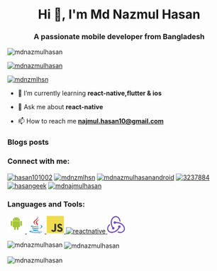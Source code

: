 <h1 align="center">Hi 👋, I'm Md Nazmul Hasan</h1>
<h3 align="center">A passionate mobile developer from Bangladesh</h3>

<p align="left"> <img src="https://komarev.com/ghpvc/?username=mdnazmulhasan&label=Profile%20views&color=0e75b6&style=flat" alt="mdnazmulhasan" /> </p>

<p align="left"> <a href="https://github.com/ryo-ma/github-profile-trophy"><img src="https://github-profile-trophy.vercel.app/?username=mdnazmulhasan" alt="mdnazmulhasan" /></a> </p>

<p align="left"> <a href="https://twitter.com/mdnzmlhsn" target="blank"><img src="https://img.shields.io/twitter/follow/mdnzmlhsn?logo=twitter&style=for-the-badge" alt="mdnzmlhsn" /></a> </p>

- 🌱 I’m currently learning **react-native,flutter & ios**

- 💬 Ask me about **react-native**

- 📫 How to reach me **najmul.hasan10@gmail.com**

### Blogs posts
<!-- BLOG-POST-LIST:START -->
<!-- BLOG-POST-LIST:END -->

<h3 align="left">Connect with me:</h3>
<p align="left">
<a href="https://dev.to/hasan101002" target="blank"><img align="center" src="https://raw.githubusercontent.com/rahuldkjain/github-profile-readme-generator/master/src/images/icons/Social/devto.svg" alt="hasan101002" height="30" width="40" /></a>
<a href="https://twitter.com/mdnzmlhsn" target="blank"><img align="center" src="https://raw.githubusercontent.com/rahuldkjain/github-profile-readme-generator/master/src/images/icons/Social/twitter.svg" alt="mdnzmlhsn" height="30" width="40" /></a>
<a href="https://linkedin.com/in/mdnazmulhasanandroid" target="blank"><img align="center" src="https://raw.githubusercontent.com/rahuldkjain/github-profile-readme-generator/master/src/images/icons/Social/linked-in-alt.svg" alt="mdnazmulhasanandroid" height="30" width="40" /></a>
<a href="https://stackoverflow.com/users/3237884" target="blank"><img align="center" src="https://raw.githubusercontent.com/rahuldkjain/github-profile-readme-generator/master/src/images/icons/Social/stack-overflow.svg" alt="3237884" height="30" width="40" /></a>
<a href="https://fb.com/hasangeek" target="blank"><img align="center" src="https://raw.githubusercontent.com/rahuldkjain/github-profile-readme-generator/master/src/images/icons/Social/facebook.svg" alt="hasangeek" height="30" width="40" /></a>
<a href="https://instagram.com/mdnajmulhasan" target="blank"><img align="center" src="https://raw.githubusercontent.com/rahuldkjain/github-profile-readme-generator/master/src/images/icons/Social/instagram.svg" alt="mdnajmulhasan" height="30" width="40" /></a>
</p>

<h3 align="left">Languages and Tools:</h3>
<p align="left"> <a href="https://developer.android.com" target="_blank" rel="noreferrer"> <img src="https://raw.githubusercontent.com/devicons/devicon/master/icons/android/android-original-wordmark.svg" alt="android" width="40" height="40"/> </a> <a href="https://www.java.com" target="_blank" rel="noreferrer"> <img src="https://raw.githubusercontent.com/devicons/devicon/master/icons/java/java-original.svg" alt="java" width="40" height="40"/> </a> <a href="https://developer.mozilla.org/en-US/docs/Web/JavaScript" target="_blank" rel="noreferrer"> <img src="https://raw.githubusercontent.com/devicons/devicon/master/icons/javascript/javascript-original.svg" alt="javascript" width="40" height="40"/> </a> <a href="https://reactnative.dev/" target="_blank" rel="noreferrer"> <img src="https://reactnative.dev/img/header_logo.svg" alt="reactnative" width="40" height="40"/> </a> <a href="https://redux.js.org" target="_blank" rel="noreferrer"> <img src="https://raw.githubusercontent.com/devicons/devicon/master/icons/redux/redux-original.svg" alt="redux" width="40" height="40"/> </a> </p>

<p><img align="left" src="https://github-readme-stats.vercel.app/api/top-langs?username=mdnazmulhasan&show_icons=true&locale=en&layout=compact" alt="mdnazmulhasan" /></p>

<p>&nbsp;<img align="center" src="https://github-readme-stats.vercel.app/api?username=mdnazmulhasan&show_icons=true&locale=en" alt="mdnazmulhasan" /></p>

<p><img align="center" src="https://github-readme-streak-stats.herokuapp.com/?user=mdnazmulhasan&" alt="mdnazmulhasan" /></p>
